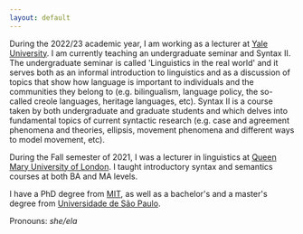 ```yaml
---
layout: default
---
```


During the 2022/23 academic year, I am working as a lecturer at [Yale University](https://ling.yale.edu/). I am currently teaching an undergraduate seminar and Syntax II. The undergraduate seminar is called 'Linguistics in the real world' and it serves both as an informal introduction to linguistics and as a discussion of topics that show how language is important to individuals and the communities they belong to (e.g. bilingualism, language policy, the so-called creole languages, heritage languages, etc). Syntax II is a course taken by both undergraduate and graduate students and which delves into fundamental topics of current syntactic research (e.g. case and agreement phenomena and theories, ellipsis, movement phenomena and different ways to model movement, etc).

During the Fall semester of 2021, I was a lecturer in linguistics at [Queen Mary University of London](https://www.qmul.ac.uk/sllf/linguistics/). I taught introductory syntax and semantics courses at both BA and MA levels.

I have a PhD degree from [MIT](https://linguistics.mit.edu/), as well as a bachelor's and a master's degree from [Universidade de São Paulo](https://linguistica.fflch.usp.br/).

Pronouns: *she/ela*
